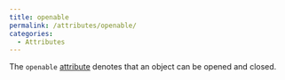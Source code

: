 ```yaml
---
title: openable
permalink: /attributes/openable/
categories: 
  - Attributes
---
```


The `openable` [attribute](attributes/) denotes that an object
can be opened and closed.
